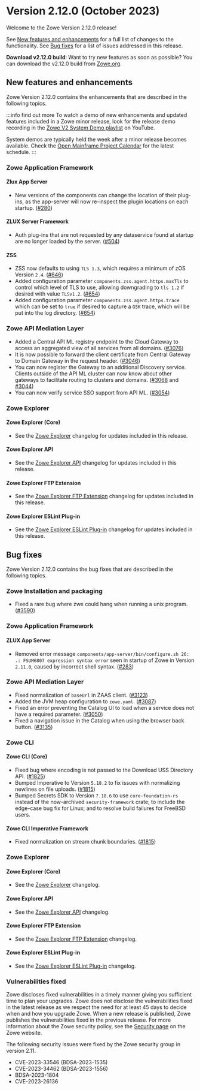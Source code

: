 # Version 2.12.0 (October 2023)

Welcome to the Zowe Version 2.12.0 release!

See [New features and enhancements](#new-features-and-enhancements) for a full list of changes to the functionality. See [Bug fixes](#bug-fixes) for a list of issues addressed in this release.

**Download v2.12.0 build**: Want to try new features as soon as possible? You can download the v2.12.0 build from [Zowe.org](https://www.zowe.org/download.html).

## New features and enhancements

Zowe Version 2.12.0 contains the enhancements that are described in the following topics.

:::info find out more
To watch a demo of new enhancements and updated features included in a Zowe minor release, look for the release demo recording in the [Zowe V2 System Demo playlist](https://www.youtube.com/playlist?list=PL8REpLGaY9QGjSTAqZaWxLG_g-jW1qGmo) on YouTube.

System demos are typically held the week after a minor release becomes available. Check the [Open Mainframe Project Calendar](https://lists.openmainframeproject.org/g/zowe-dev/calendar) for the latest schedule.
:::

### Zowe Application Framework 

#### Zlux App Server

- New versions of the components can change the location of their plug-ins, as the app-server will now re-inspect the plugin locations on each startup. ([#280](https://github.com/zowe/zlux-app-server/pull/280))

#### ZLUX Server Framework

- Auth plug-ins that are not requested by any dataservice found at startup are no longer loaded by the server. ([#504](https://github.com/zowe/zlux-server-framework/pull/504))

#### ZSS

- ZSS now defaults to using `TLS 1.3`, which requires a minimum of zOS Version `2.4`. ([#646](https://github.com/zowe/zss/pull/646)) 
- Added configuration parameter `components.zss.agent.https.maxTls` to control which level of TLS to use, allowing downgrading to `tls 1.2` if desired with value `TLSv1.2`. ([#654]( https://github.com/zowe/zss/pull/654))
- Added configuration parameter `components.zss.agent.https.trace` which can be set to `true` if desired to capture a `GSK` trace, which will be put into the log directory. ([#654]( https://github.com/zowe/zss/pull/654))

### Zowe API Mediation Layer

* Added a Central API ML registry endpoint to the Cloud Gateway to access an aggregated view of all services from all domains. ([#3076](https://github.com/zowe/api-layer/issues/3076))
* It is now possible to forward the client certificate from Central Gateway to Domain Gateway in the request header. ([#3046](https://github.com/zowe/api-layer/issues/3046))
* You can now register the Gateway to an additional Discovery service. Clients outside of the API ML cluster can now know about other gateways to facilitate routing to clusters and domains. ([#3068](https://github.com/zowe/api-layer/issues/3068) and [#3044](https://github.com/zowe/api-layer/issues/3044))
* You can now verify service SSO support from API ML. ([#3054](https://github.com/zowe/api-layer/issues/3054))

### Zowe Explorer

#### Zowe Explorer (Core)

- See the [Zowe Explorer](https://github.com/zowe/vscode-extension-for-zowe/blob/main/packages/zowe-explorer/CHANGELOG.md) changelog for updates included in this release.

#### Zowe Explorer API

- See the [Zowe Explorer API](https://github.com/zowe/vscode-extension-for-zowe/blob/main/packages/zowe-explorer-api/CHANGELOG.md) changelog for updates included in this release.

#### Zowe Explorer FTP Extension

- See the [Zowe Explorer FTP Extension](https://github.com/zowe/vscode-extension-for-zowe/blob/main/packages/zowe-explorer-ftp-extension/CHANGELOG.md) changelog for updates included in this release.

#### Zowe Explorer ESLint Plug-in

- See the [Zowe Explorer ESLint Plug-in](https://github.com/zowe/vscode-extension-for-zowe/blob/main/packages/eslint-plugin-zowe-explorer/CHANGELOG.md) changelog for updates included in this release.

## Bug fixes

Zowe Version 2.12.0 contains the bug fixes that are described in the following topics.

### Zowe Installation and packaging

- Fixed a rare bug where zwe could hang when running a unix program. ([#3590](https://github.com/zowe/zowe-install-packaging/pull/3590))

### Zowe Application Framework

#### ZLUX App Server

- Removed error message `components/app-server/bin/configure.sh 26: .: FSUM6807 expression syntax error` seen in startup of Zowe in Version `2.11.0`, caused by incorrect shell syntax. ([#283](https://github.com/zowe/zlux-app-server/pull/283))

### Zowe API Mediation Layer

* Fixed normalization of `baseUrl` in ZAAS client. ([#3123](https://github.com/zowe/api-layer/issues/3123))
* Added the JVM heap configuration to `zowe.yaml`. ([#3087](https://github.com/zowe/api-layer/issues/3087))
* Fixed an error preventing the Catalog UI to load when a service does not have a required parameter. ([#3050](https://github.com/zowe/api-layer/issues/3050))
* Fixed a navigation issue in the Catalog when using the browser back button. ([#3135](https://github.com/zowe/api-layer/issues/2998))

### Zowe CLI

#### Zowe CLI (Core)

- Fixed bug where encoding is not passed to the Download USS Directory API. ([#1825](https://github.com/zowe/zowe-cli/issues/1825))
- Bumped Imperative to Version `5.18.2` to fix issues with normalizing newlines on file uploads. ([#1815](https://github.com/zowe/zowe-cli/issues/1815))
- Bumped Secrets SDK to Version `7.18.6` to use `core-foundation-rs` instead of the now-archived `security-framework` crate; to include the edge-case bug fix for Linux; and to resolve build failures for FreeBSD users.

#### Zowe CLI Imperative Framework

- Fixed normalization on stream chunk boundaries. ([#1815](https://github.com/zowe/zowe-cli/issues/1815))

### Zowe Explorer

#### Zowe Explorer (Core)

- See the [Zowe Explorer](https://github.com/zowe/vscode-extension-for-zowe/blob/main/packages/zowe-explorer/CHANGELOG.md) changelog.

#### Zowe Explorer API

- See the [Zowe Explorer API](https://github.com/zowe/vscode-extension-for-zowe/blob/main/packages/zowe-explorer-api/CHANGELOG.md) changelog.

#### Zowe Explorer FTP Extension

- See the [Zowe Explorer FTP Extension](https://github.com/zowe/vscode-extension-for-zowe/blob/main/packages/zowe-explorer-ftp-extension/CHANGELOG.md) changelog.

#### Zowe Explorer ESLint Plug-in

- See the [Zowe Explorer ESLint Plug-in](https://github.com/zowe/vscode-extension-for-zowe/blob/main/packages/eslint-plugin-zowe-explorer/CHANGELOG.md) changelog.

### Vulnerabilities fixed

Zowe discloses fixed vulnerabilities in a timely manner giving you sufficient time to plan your upgrades. Zowe does not disclose the vulnerabilities fixed in the latest release as we respect the need for at least 45 days to decide when and how you upgrade Zowe. When a new release is published, Zowe publishes the vulnerabilities fixed in the previous release. For more information about the Zowe security policy, see the [Security page](https://www.zowe.org/security.html) on the Zowe website.

The following security issues were fixed by the Zowe security group in version 2.11.

- CVE-2023-33546 (BDSA-2023-1535)
- CVE-2023-34462 (BDSA-2023-1556)
- BDSA-2023-1804
- CVE-2023-26136

